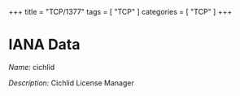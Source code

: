 +++
title = "TCP/1377"
tags = [ "TCP" ]
categories = [ "TCP" ]
+++

# IANA Data

_Name:_ cichlid

_Description:_ Cichlid License Manager


